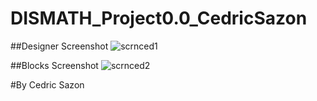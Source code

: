 # DISMATH_Project0.0_CedricSazon

##Designer Screenshot
![scrnced1](https://cloud.githubusercontent.com/assets/16649021/13398427/2918bf22-df39-11e5-8561-68098f7bbf2d.png)

##Blocks Screenshot
![scrnced2](https://cloud.githubusercontent.com/assets/16649021/13398445/4394dc82-df39-11e5-8b05-736ce702d485.png)

#By Cedric Sazon
